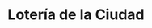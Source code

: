 ---
title: "Lotería de la Ciudad"
url: /ciudad-autonoma-de-buenos-aires/loteria-de-la-ciudad-avenida-san-pedrito-2/
shop: Lotterie
---